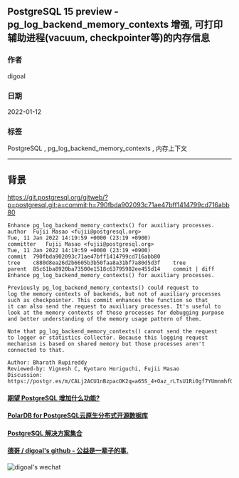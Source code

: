 ## PostgreSQL 15 preview - pg_log_backend_memory_contexts 增强, 可打印辅助进程(vacuum, checkpointer等)的内存信息     
                 
### 作者             
digoal                          
                           
### 日期                      
2022-01-12                   
                   
### 标签      
PostgreSQL , pg_log_backend_memory_contexts , 内存上下文        
                         
----                           
                      
## 背景      
https://git.postgresql.org/gitweb/?p=postgresql.git;a=commit;h=790fbda902093c71ae47bff1414799cd716abb80  
  
```  
Enhance pg_log_backend_memory_contexts() for auxiliary processes.  
author	Fujii Masao <fujii@postgresql.org>	  
Tue, 11 Jan 2022 14:19:59 +0000 (23:19 +0900)  
committer	Fujii Masao <fujii@postgresql.org>	  
Tue, 11 Jan 2022 14:19:59 +0000 (23:19 +0900)  
commit	790fbda902093c71ae47bff1414799cd716abb80  
tree	c880d8ea26d2b6605b3b50faa8a31bf7a80d5d3f	tree  
parent	85c61ba8920ba73500e1518c63795982ee455d14	commit | diff  
Enhance pg_log_backend_memory_contexts() for auxiliary processes.  
  
Previously pg_log_backend_memory_contexts() could request to  
log the memory contexts of backends, but not of auxiliary processes  
such as checkpointer. This commit enhances the function so that  
it can also send the request to auxiliary processes. It's useful to  
look at the memory contexts of those processes for debugging purpose  
and better understanding of the memory usage pattern of them.  
  
Note that pg_log_backend_memory_contexts() cannot send the request  
to logger or statistics collector. Because this logging request  
mechanism is based on shared memory but those processes aren't  
connected to that.  
  
Author: Bharath Rupireddy  
Reviewed-by: Vignesh C, Kyotaro Horiguchi, Fujii Masao  
Discussion: https://postgr.es/m/CALj2ACU1nBzpacOK2q=a65S_4+Oaz_rLTsU1Ri0gf7YUmnmhfQ@mail.gmail.com  
```  
    
  
#### [期望 PostgreSQL 增加什么功能?](https://github.com/digoal/blog/issues/76 "269ac3d1c492e938c0191101c7238216")
  
  
#### [PolarDB for PostgreSQL云原生分布式开源数据库](https://github.com/ApsaraDB/PolarDB-for-PostgreSQL "57258f76c37864c6e6d23383d05714ea")
  
  
#### [PostgreSQL 解决方案集合](https://yq.aliyun.com/topic/118 "40cff096e9ed7122c512b35d8561d9c8")
  
  
#### [德哥 / digoal's github - 公益是一辈子的事.](https://github.com/digoal/blog/blob/master/README.md "22709685feb7cab07d30f30387f0a9ae")
  
  
![digoal's wechat](../pic/digoal_weixin.jpg "f7ad92eeba24523fd47a6e1a0e691b59")
  
